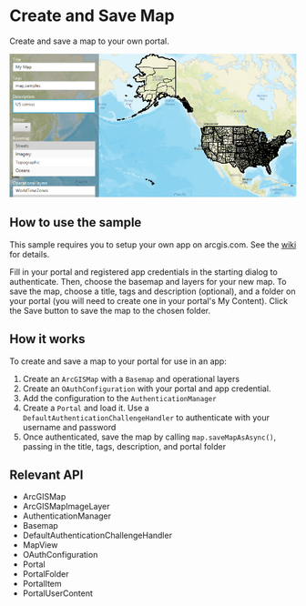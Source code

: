 # Create and Save Map

Create and save a map to your own portal.

![](CreateAndSaveMap.png)

## How to use the sample

This sample requires you to setup your own app on arcgis.com. See the [wiki](https://github.com/Esri/arcgis-runtime-samples-java/wiki/OAuth) for details.

Fill in your portal and registered app credentials in the starting dialog to authenticate. Then, choose the basemap and layers for your new map. To save the map, choose a title, tags and description (optional), and a folder on your portal (you will need to create one in your portal's My Content). Click the Save button to save the map to the chosen folder.

## How it works

To create and save a map to your portal for use in an app:

1.  Create an `ArcGISMap` with a `Basemap` and operational layers
2.  Create an `OAuthConfiguration` with your portal and app credential.
3.  Add the configuration to the `AuthenticationManager`
4.  Create a `Portal` and load it. Use a `DefaultAuthenticationChallengeHandler` to authenticate with your username and password
5.  Once authenticated, save the map by calling `map.saveMapAsAsync()`, passing in the title, tags, description, and portal folder

## Relevant API

*   ArcGISMap
*   ArcGISMapImageLayer
*   AuthenticationManager
*   Basemap
*   DefaultAuthenticationChallengeHandler
*   MapView
*   OAuthConfiguration
*   Portal
*   PortalFolder
*   PortalItem
*   PortalUserContent